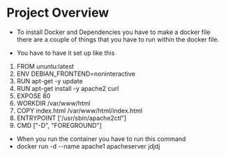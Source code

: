 # Project Overview

- To install Docker and Dependencies you have to make a docker file there are a couple of things that you have to run
within the docker file.

* You have to have it set up like this

1. FROM ununtu:latest
2. ENV DEBIAN_FRONTEND=noninteractive
3. RUN apt-get -y update
4. RUN apt-get install -y apache2 curl
5. EXPOSE 80
6. WORKDIR /var/www/html
7. COPY index.html /var/www/html/index.html
8. ENTRYPOINT ['/usr/sbin/apache2ctl"]
9. CMD ["-D", "FOREGROUND"]

* When you run the container you have to run this command
* docker run -d --name apache1 apacheserver
jdjdj
